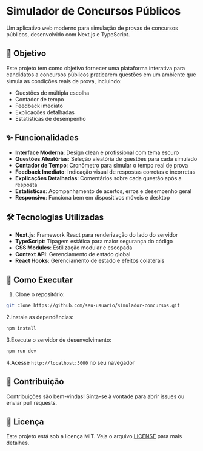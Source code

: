 # Simulador de Concursos Públicos

Um aplicativo web moderno para simulação de provas de concursos públicos, desenvolvido com Next.js e TypeScript.

## 🎯 Objetivo

Este projeto tem como objetivo fornecer uma plataforma interativa para candidatos a concursos públicos praticarem questões em um ambiente que simula as condições reais de prova, incluindo:

- Questões de múltipla escolha
- Contador de tempo
- Feedback imediato
- Explicações detalhadas
- Estatísticas de desempenho

## ✨ Funcionalidades

- **Interface Moderna**: Design clean e profissional com tema escuro
- **Questões Aleatórias**: Seleção aleatória de questões para cada simulado
- **Contador de Tempo**: Cronômetro para simular o tempo real de prova
- **Feedback Imediato**: Indicação visual de respostas corretas e incorretas
- **Explicações Detalhadas**: Comentários sobre cada questão após a resposta
- **Estatísticas**: Acompanhamento de acertos, erros e desempenho geral
- **Responsivo**: Funciona bem em dispositivos móveis e desktop

## 🛠️ Tecnologias Utilizadas

- **Next.js**: Framework React para renderização do lado do servidor
- **TypeScript**: Tipagem estática para maior segurança do código
- **CSS Modules**: Estilização modular e escopada
- **Context API**: Gerenciamento de estado global
- **React Hooks**: Gerenciamento de estado e efeitos colaterais

## 🚀 Como Executar

1. Clone o repositório:

```bash
git clone https://github.com/seu-usuario/simulador-concursos.git
```

2.Instale as dependências:

```bash
npm install
```

3.Execute o servidor de desenvolvimento:

```bash
npm run dev
```

4.Acesse `http://localhost:3000` no seu navegador

## 🤝 Contribuição

Contribuições são bem-vindas! Sinta-se à vontade para abrir issues ou enviar pull requests.

## 📄 Licença

Este projeto está sob a licença MIT. Veja o arquivo [LICENSE](LICENSE) para mais detalhes.
